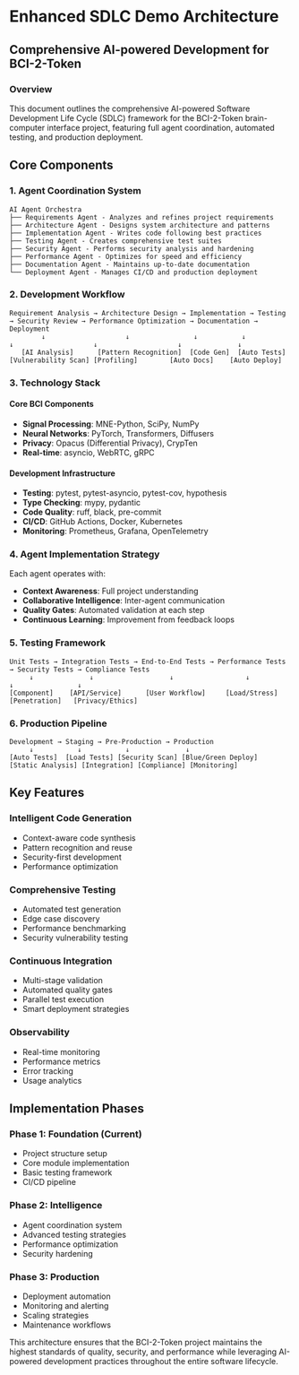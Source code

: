 # Enhanced SDLC Demo Architecture
## Comprehensive AI-powered Development for BCI-2-Token

### Overview
This document outlines the comprehensive AI-powered Software Development Life Cycle (SDLC) framework for the BCI-2-Token brain-computer interface project, featuring full agent coordination, automated testing, and production deployment.

## Core Components

### 1. Agent Coordination System
```
AI Agent Orchestra
├── Requirements Agent - Analyzes and refines project requirements
├── Architecture Agent - Designs system architecture and patterns
├── Implementation Agent - Writes code following best practices
├── Testing Agent - Creates comprehensive test suites
├── Security Agent - Performs security analysis and hardening
├── Performance Agent - Optimizes for speed and efficiency
├── Documentation Agent - Maintains up-to-date documentation
└── Deployment Agent - Manages CI/CD and production deployment
```

### 2. Development Workflow
```
Requirement Analysis → Architecture Design → Implementation → Testing → Security Review → Performance Optimization → Documentation → Deployment
        ↓                    ↓                ↓           ↓            ↓                    ↓                    ↓              ↓
   [AI Analysis]      [Pattern Recognition]  [Code Gen]  [Auto Tests] [Vulnerability Scan] [Profiling]        [Auto Docs]    [Auto Deploy]
```

### 3. Technology Stack

#### Core BCI Components
- **Signal Processing**: MNE-Python, SciPy, NumPy
- **Neural Networks**: PyTorch, Transformers, Diffusers
- **Privacy**: Opacus (Differential Privacy), CrypTen
- **Real-time**: asyncio, WebRTC, gRPC

#### Development Infrastructure
- **Testing**: pytest, pytest-asyncio, pytest-cov, hypothesis
- **Type Checking**: mypy, pydantic
- **Code Quality**: ruff, black, pre-commit
- **CI/CD**: GitHub Actions, Docker, Kubernetes
- **Monitoring**: Prometheus, Grafana, OpenTelemetry

### 4. Agent Implementation Strategy

Each agent operates with:
- **Context Awareness**: Full project understanding
- **Collaborative Intelligence**: Inter-agent communication
- **Quality Gates**: Automated validation at each step
- **Continuous Learning**: Improvement from feedback loops

### 5. Testing Framework
```
Unit Tests → Integration Tests → End-to-End Tests → Performance Tests → Security Tests → Compliance Tests
     ↓              ↓                   ↓                  ↓                ↓                ↓
[Component]    [API/Service]      [User Workflow]     [Load/Stress]    [Penetration]   [Privacy/Ethics]
```

### 6. Production Pipeline
```
Development → Staging → Pre-Production → Production
     ↓           ↓           ↓              ↓
[Auto Tests]  [Load Tests] [Security Scan] [Blue/Green Deploy]
[Static Analysis] [Integration] [Compliance] [Monitoring]
```

## Key Features

### Intelligent Code Generation
- Context-aware code synthesis
- Pattern recognition and reuse
- Security-first development
- Performance optimization

### Comprehensive Testing
- Automated test generation
- Edge case discovery
- Performance benchmarking
- Security vulnerability testing

### Continuous Integration
- Multi-stage validation
- Automated quality gates
- Parallel test execution
- Smart deployment strategies

### Observability
- Real-time monitoring
- Performance metrics
- Error tracking
- Usage analytics

## Implementation Phases

### Phase 1: Foundation (Current)
- Project structure setup
- Core module implementation
- Basic testing framework
- CI/CD pipeline

### Phase 2: Intelligence
- Agent coordination system
- Advanced testing strategies
- Performance optimization
- Security hardening

### Phase 3: Production
- Deployment automation
- Monitoring and alerting
- Scaling strategies
- Maintenance workflows

This architecture ensures that the BCI-2-Token project maintains the highest standards of quality, security, and performance while leveraging AI-powered development practices throughout the entire software lifecycle.